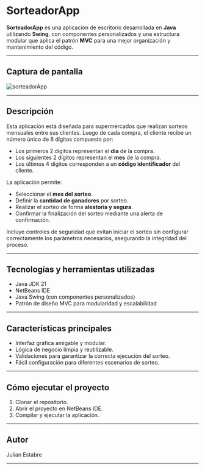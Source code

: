 # SorteadorApp

**SorteadorApp** es una aplicación de escritorio desarrollada en **Java** utilizando **Swing**, con componentes personalizados y una estructura modular que aplica el patrón **MVC** para una mejor organización y mantenimiento del código.

---

## Captura de pantalla

![sorteadorApp](https://github.com/user-attachments/assets/9305b1af-353b-4c33-a186-8d5cb730896e)

---

## Descripción

Esta aplicación está diseñada para supermercados que realizan sorteos mensuales entre sus clientes. Luego de cada compra, el cliente recibe un número único de 8 dígitos compuesto por:

- Los primeros 2 dígitos representan el **día** de la compra.  
- Los siguientes 2 dígitos representan el **mes** de la compra.  
- Los últimos 4 dígitos corresponden a un **código identificador** del cliente.

La aplicación permite:

- Seleccionar el **mes del sorteo**.  
- Definir la **cantidad de ganadores** por sorteo.  
- Realizar el sorteo de forma **aleatoria y segura**.  
- Confirmar la finalización del sorteo mediante una alerta de confirmación.  

Incluye controles de seguridad que evitan iniciar el sorteo sin configurar correctamente los parámetros necesarios, asegurando la integridad del proceso.

---

## Tecnologías y herramientas utilizadas

- Java JDK 21  
- NetBeans IDE  
- Java Swing (con componentes personalizados)  
- Patrón de diseño MVC para modularidad y escalabilidad  

---

## Características principales

- Interfaz gráfica amigable y modular.  
- Lógica de negocio limpia y reutilizable.  
- Validaciones para garantizar la correcta ejecución del sorteo.  
- Fácil configuración para diferentes escenarios de sorteo.  

---

## Cómo ejecutar el proyecto

1. Clonar el repositorio.  
2. Abrir el proyecto en NetBeans IDE.  
3. Compilar y ejecutar la aplicación.  

---

## Autor

Julian Estabre

---

